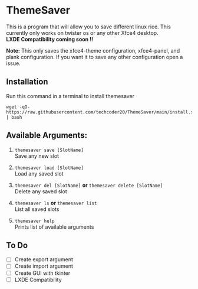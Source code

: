 # ThemeSaver
This is a program that will allow you to save different linux rice. This currently only works on twister os or any other Xfce4 desktop.  
**LXDE Compatibility coming soon !!**

**Note:** This only saves the xfce4-theme configuration, xfce4-panel, and plank configuration. If you want it to save any other configuration open a issue.

## Installation
Run this command in a terminal to install themesaver
```
wget -qO- https://raw.githubusercontent.com/techcoder20/ThemeSaver/main/install.sh | bash
```

## Available Arguments:
1. `themesaver save [SlotName]`   
Save any new slot

2. `themesaver load [SlotName]`   
Load any saved slot

3. `themesaver del [SlotName]`  **or** `themesaver delete [SlotName]`  
Delete any saved slot

4. `themesaver ls`  **or** `themesaver list`  
List all saved slots

5. `themesaver help`  
Prints list of available arguments

## To Do
- [ ] Create export argument
- [ ] Create import argument
- [ ] Create GUI with tkinter
- [ ] LXDE Compatibility
